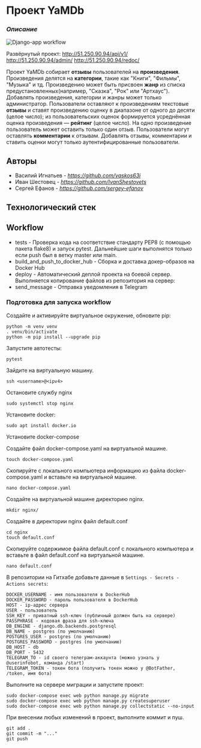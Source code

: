 # **Проект YaMDb**
### ***Описание***

![Django-app workflow](https://github.com/IvanShestovets/yamdb_final/actions/workflows/yamdb_workflow.yml/badge.svg)

Развёрнутый проект: 
http://51.250.90.94/api/v1/ 
http://51.250.90.94/admin/ 
http://51.250.90.94/redoc/

Проект YaMDb собирает **отзывы** пользователей на **произведения**.
Произведения делятся на **категории**, такие как "Книги", "Фильмы", "Музыка" и тд.
Произведению может быть присвоен **жанр** из списка предустановленных(например, "Сказка", "Рок" или "Артхаус").
Добавлять произведения, категории и жанры может только администратор.
Пользователи оставляют к произведениям текстовые **отзывы** и ставят произведению оценку в диапазоне от одного до десяти (целое число); из пользовательских оценок формируется усреднённая оценка произведения — **рейтинг** (целое число). На одно произведение пользователь может оставить только один отзыв.
Пользователи могут оставлять **комментарии** к отзывам.
Добавлять отзывы, комментарии и ставить оценки могут только аутентифицированные пользователи.

## Авторы
- Василий Игнатьев - _https://github.com/vaskos63i_
- Иван Шестовец - _https://github.com/IvanShestovets_
- Сергей Ефанов - _https://github.com/sergey-efanov_




## Технологический стек

## Workflow
* tests - Проверка кода на соответствие стандарту PEP8 (с помощью пакета flake8) и запуск pytest. Дальнейшие шаги выполнятся только если push был в ветку master или main.
* build_and_push_to_docker_hub - Сборка и доставка докер-образов на Docker Hub
* deploy - Автоматический деплой проекта на боевой сервер. Выполняется копирование файлов из репозитория на сервер:
* send_message - Отправка уведомления в Telegram

### Подготовка для запуска workflow
Создайте и активируйте виртуальное окружение, обновите pip:
```
python -m venv venv
. venv/bin/activate
python -m pip install --upgrade pip
```
Запустите автотесты:
```
pytest
```
Зайдите на виртуальную машинy.
```
ssh <username>@<ipv4>
```
Остановите службу nginx
```
sudo systemctl stop nginx 
````
Установите docker:
```
sudo apt install docker.io
```
Установите docker-compose

Создайте файл docker-compose.yaml на виртуальной машине. 
```
touch docker-compose.yaml
```
Скопируйте с локального компьютера информацию из файла docker-compose.yaml и вставьте на виртуальной машине.
```
nano docker-compose.yaml
```

Cоздайте на виртуальной машине директорию nginx.
```
mkdir nginx/
```
Создайте в директории nginx файл default.conf
```
cd nginx
touch default.conf
```
Скопируйте содержимое файла default.conf с локального компьютера и вставьте в файл default.conf на виртуальной машине.
```
nano default.conf
```

В репозитории на Гитхабе добавьте данные в `Settings - Secrets - Actions secrets`:
```
DOCKER_USERNAME - имя пользователя в DockerHub
DOCKER_PASSWORD - пароль пользователя в DockerHub
HOST - ip-адрес сервера
USER - пользователь
SSH_KEY - приватный ssh-ключ (публичный должен быть на сервере)
PASSPHRASE - кодовая фраза для ssh-ключа
DB_ENGINE - django.db.backends.postgresql
DB_NAME - postgres (по умолчанию)
POSTGRES_USER - postgres (по умолчанию)
POSTGRES_PASSWORD - postgres (по умолчанию)
DB_HOST - db
DB_PORT - 5432
TELEGRAM_TO - id своего телеграм-аккаунта (можно узнать у @userinfobot, команда /start)
TELEGRAM_TOKEN - токен бота (получить токен можно у @BotFather, /token, имя бота)
```

Выполните на сервере миграции и запустите проект:
```
sudo docker-compose exec web python manage.py migrate
sudo docker-compose exec web python manage.py createsuperuser
sudo docker-compose exec web python manage.py collectstatic --no-input
```

При внесении любых изменений в проект, выполните коммит и пуш.
```
git add .
git commit -m "..."
git push
```